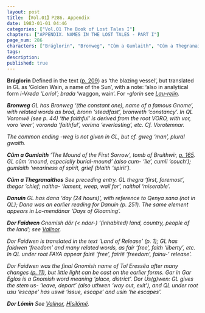 ```yaml
---
layout: post
title: 【Vol.01】P286. Appendix
date: 1983-01-01 04:46
categories: ["Vol.01 The Book of Lost Tales I"]
chapters: ["APPENDIX. NAMES IN THE LOST TALES - PART I"]
page_num: 286
characters: ["Bráglorin", "Bronweg", "Cûm a Gumlaith", "Cûm a Thegranaithos", "Danuin", "Dor Faidwen", "Dor Lómin"]
tags: 
description: 
published: true
---
```


<B>Bráglorin</B>  Defined in the text ([p. 209]({{site.baseurl}}/vol01-p209)) as ‘the blazing vessel’, but translated in GL as ‘Golden Wain, a name of the Sun’, with a note: ‘also in analytical form <I>i-Vreda ‘Loriol’; brada</I> ‘waggon, wain’. For <I>-glorin</I> see <I>[Lau-relin]({{site.baseurl}}/characters#Lau-relin</I>).

<B>Bronweg</B>   GL has <I>Bronweg</I> ‘(the constant one), name of a famous Gnome’, with related words as <I>brod, bronn</I> ‘steadfast’, <I>bronweth</I> ‘constancy’. In QL <I>Voronwë</I> (see p. 44) ‘the faithful’ is derived from the root VORO, with <I>vor, voro</I> ‘ever’, <I>voronda</I> ‘faithful’, <I>vorima</I> ‘everlasting’, etc. Cf. <I>Vorotemnar</I>.

The common ending <I>-weg</I> is not given in GL, but cf. <I>gweg</I> ‘man’, plural <I>gwaith</I>.

<B>Cûm a Gumlaith</B> ‘The Mound of the First Sorrow’, tomb of Bruithwir, [p. 165]({{site.baseurl}}/vol01-p165). GL <I>cûm</I> ‘mound, especially burial-mound’ (also <I>cum-</I> ‘lie’, <I>cumli</I> ‘couch’); <I>gumlaith</I> ‘weariness of spirit, grief <I>(blaith</I> ‘spirit’).

<B>Cûm a Thegranaithos</B> See preceding entry. GL <I>thegra</I> ‘first, foremost’, <I>thegor</I> ‘chief; <I>naitha-</I> ‘lament, weep, wail for’, <I>naithol</I> ‘miserable’.

<B>Danuin</B>   GL has <I>dana</I> ‘day (24 hours)’, with reference to Qenya <I>sana</I> (not in QL); <I>Dana</I> was an earlier reading for <I>Danuin</I> (p. 251). The same element appears in <I>Lo-mendánar</I> ‘Days of Gloaming’.

<B>Dor Faidwen</B> Gnomish <I>dôr</I> (< <I>ndor-</I>) ‘(inhabited) land, country, people of the land’; see <I>[Valinor]({{site.baseurl}}/characters#Valinor</I>).

<I>Dor Faidwen</I> is translated in the text ‘Land of Release’ (p. 1); GL has <I>faidwen</I> ‘freedom’ and many related words, <I>as fair ‘free’, faith</I> ‘liberty’, etc. In QL under root FAYA appear <I>fairë</I> ‘free’, <I>fairië</I> ‘freedom’, <I>fainu-</I>’ release’.

<I>Dor Faidwen</I> was the final Gnomish name of Tol Eressëa after many changes ([p. 11]({{site.baseurl}}/vol01-p11)), but little light can be cast on the earlier forms. <I>Gar</I> in <I>Gar Eglos</I> is a Gnomish word meaning ‘place, district’. <I>Dor Us(g)wen:</I> GL gives the stem <I>us-</I> ‘leave, depart’ (also <I>uthwen</I> ‘way out, exit’), and QL under root usu ‘escape’ has <I>uswë</I> ‘issue, escape’ and <I>usin</I> ‘he escapes'.

<B>Dor Lómin</B>  See <I>[Valinor]({{site.baseurl}}/characters#Valinor), [Hisilómë]({{site.baseurl}}/characters#Hisilómë</I>).

